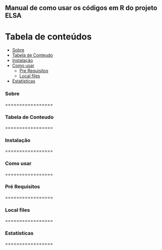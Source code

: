 ## Manual de como usar os códigos em R do projeto ELSA

Tabela de conteúdos
=================
<!--ts-->
   * [Sobre](#Sobre)
   * [Tabela de Conteudo](#tabela-de-conteudo)
   * [Instalação](#instalacao)
   * [Como usar](#como-usar)
      * [Pre Requisitos](#pre-requisitos)
      * [Local files](#local-files)
   * [Estatísticas](#testes)
<!--te-->

### Sobre
=================

### Tabela de Conteudo
=================

### Instalação
=================

### Como usar
=================

### Pré Requisitos
=================

### Local files
=================

### Estatísticas
=================